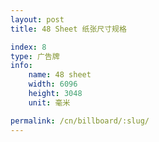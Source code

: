 ```yaml
---
layout: post
title: 48 Sheet 纸张尺寸规格

index: 8
type: 广告牌
info:
    name: 48 sheet
    width: 6096
    height: 3048
    unit: 毫米

permalink: /cn/billboard/:slug/
---
```



